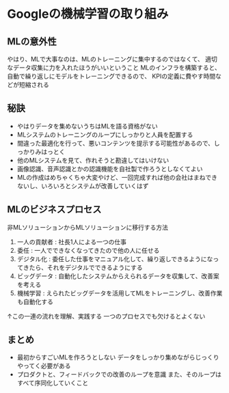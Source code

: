# Googleの機械学習の取り組み

## MLの意外性

やはり、MLで大事なのは、MLのトレーニングに集中するのではなくて、
適切なデータ収集に力を入れたほうがいいということ
MLのインフラを構築すると、自動で繰り返しにモデルをトレーニングできるので、
KPIの定義に費やす時間などが短縮される

## 秘訣

- やはりデータを集めないうちはMLを語る資格がない
- MLシステムのトレーニングのループにしっかりと人員を配置する
- 間違った最適化を行って、悪いコンテンツを提示する可能性があるので、しっかりみはっとく
- 他のMLシステムを見て、作れそうと勘違してはいけない
- 画像認識、音声認識とかの認識機能を自社製で作ろうとしなくてよい
- MLの作成はめちゃくちゃ大変やけど、一回完成すれば他の会社はまねできないし、いろいろとシステムが改善していくはず


## MLのビジネスプロセス

非MLソリューションからMLソリューションに移行する方法

1. 一人の貢献者 : 社長1人による一つの仕事
2. 委任         : 一人でできなくなってきたので他の人に任せる
3. デジタル化   : 委任した仕事をマニュアル化して、繰り返しできるようになってきたら、それをデジタルでできるようにする
4. ビッグデータ : 自動化したシステムからえられるデータを収集して、改善案を考える
5. 機械学習     : えられたビッグデータを活用してMLをトレーニングし、改善作業も自動化する

↑この一連の流れを理解、実践する
一つのプロセスでも欠けるとよくない

## まとめ

- 最初からすごいMLを作ろうとしない データをしっかり集めながらじっくりやってく必要がある
- プロダクトと、フィードバックでの改善のループを意識 また、そのループはすべて序同化していくこと